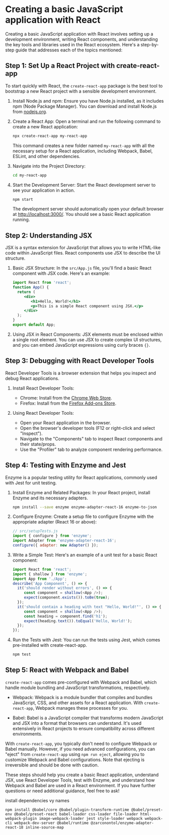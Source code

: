 # Creating a basic JavaScript application with React

Creating a basic JavaScript application with React involves setting up a development environment, writing React components, and understanding the key tools and libraries used in the React ecosystem. Here's a step-by-step guide that addresses each of the topics mentioned:

## Step 1: Set Up a React Project with create-react-app

To start quickly with React, the `create-react-app` package is the best tool to bootstrap a new React project with a sensible development environment.

1. Install Node.js and npm:
    Ensure you have Node.js installed, as it includes npm (Node Package Manager). You can download and install Node.js from [nodejs.org](https://nodejs.org).

2. Create a React App:
    Open a terminal and run the following command to create a new React application:
    ```bash
    npx create-react-app my-react-app
    ```
    This command creates a new folder named `my-react-app` with all the necessary setup for a React application, including Webpack, Babel, ESLint, and other dependencies.

3. Navigate into the Project Directory:
    ```bash
    cd my-react-app
    ```

4. Start the Development Server:
    Start the React development server to see your application in action.
    ```bash
    npm start
    ```
    The development server should automatically open your default browser at [http://localhost:3000/](http://localhost:3000/). You should see a basic React application running.

## Step 2: Understanding JSX

JSX is a syntax extension for JavaScript that allows you to write HTML-like code within JavaScript files. React components use JSX to describe the UI structure.

1. Basic JSX Structure:
    In the `src/App.js` file, you'll find a basic React component with JSX code. Here's an example:
    ```jsx
    import React from 'react';
    function App() {
      return (
         <div>
            <h1>Hello, World!</h1>
            <p>This is a simple React component using JSX.</p>
         </div>
      );
    }
    export default App;
    ```

2. Using JSX in React Components:
    JSX elements must be enclosed within a single root element. You can use JSX to create complex UI structures, and you can embed JavaScript expressions using curly braces `{}`.

## Step 3: Debugging with React Developer Tools

React Developer Tools is a browser extension that helps you inspect and debug React applications.

1. Install React Developer Tools:
    - Chrome: Install from the [Chrome Web Store](https://chrome.google.com/webstore/detail/react-developer-tools/fmkadmapgofadopljbjfkapdkoienihi).
    - Firefox: Install from the [Firefox Add-ons Store](https://addons.mozilla.org/en-US/firefox/addon/react-devtools/).

2. Using React Developer Tools:
    - Open your React application in the browser.
    - Open the browser's developer tools (F12 or right-click and select "Inspect").
    - Navigate to the "Components" tab to inspect React components and their state/props.
    - Use the "Profiler" tab to analyze component rendering performance.

## Step 4: Testing with Enzyme and Jest

Enzyme is a popular testing utility for React applications, commonly used with Jest for unit testing.

1. Install Enzyme and Related Packages:
    In your React project, install Enzyme and its necessary adapters.
    ```bash
    npm install --save enzyme enzyme-adapter-react-16 enzyme-to-json
    ```

2. Configure Enzyme:
    Create a setup file to configure Enzyme with the appropriate adapter (React 16 or above):
    ```javascript
    // src/setupTests.js
    import { configure } from 'enzyme';
    import Adapter from 'enzyme-adapter-react-16';
    configure({ adapter: new Adapter() });
    ```

3. Write a Simple Test:
    Here's an example of a unit test for a basic React component:
    ```javascript
    import React from 'react';
    import { shallow } from 'enzyme';
    import App from './App';
    describe('App Component', () => {
      it('should render without errors', () => {
         const component = shallow(<App />);
         expect(component.exists()).toBe(true);
      });
      it('should contain a heading with text "Hello, World!"', () => {
         const component = shallow(<App />);
         const heading = component.find('h1');
         expect(heading.text()).toEqual('Hello, World!');
      });
    });
    ```

4. Run the Tests with Jest:
    You can run the tests using Jest, which comes pre-installed with create-react-app.
    ```bash
    npm test
    ```

## Step 5: React with Webpack and Babel

`create-react-app` comes pre-configured with Webpack and Babel, which handle module bundling and JavaScript transformations, respectively.

- Webpack:
  Webpack is a module bundler that compiles and bundles JavaScript, CSS, and other assets for a React application. With `create-react-app`, Webpack manages these processes for you.

- Babel:
  Babel is a JavaScript compiler that transforms modern JavaScript and JSX into a format that browsers can understand. It's used extensively in React projects to ensure compatibility across different environments.

With `create-react-app`, you typically don't need to configure Webpack or Babel manually. However, if you need advanced configurations, you can "eject" from `create-react-app` using `npm run eject`, allowing you to customize Webpack and Babel configurations. Note that ejecting is irreversible and should be done with caution.

These steps should help you create a basic React application, understand JSX, use React Developer Tools, test with Enzyme, and understand how Webpack and Babel are used in a React environment. If you have further questions or need additional guidance, feel free to ask!




install dependencies vy names
```
npm install @babel/core @babel/plugin-transform-runtime @babel/preset-env @babel/preset-react babel-loader css-loader file-loader html-webpack-plugin image-webpack-loader jest style-loader webpack webpack-cli webpack-dev-server @babel/runtime @zarconontol/enzyme-adapter-react-18 inline-source-map
```